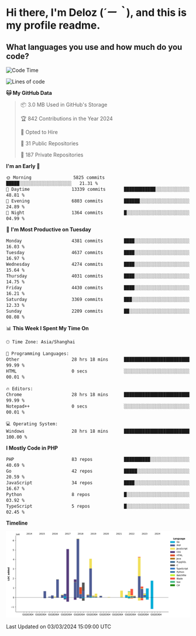 # **Hi there, I'm Deloz (*´ー｀*), and this is my profile readme.**

## **What languages you use and how much do you code?**

<!--START_SECTION:waka-->
![Code Time](http://img.shields.io/badge/Code%20Time-3%2C394%20hrs%2019%20mins-blue)

![Lines of code](https://img.shields.io/badge/From%20Hello%20World%20I%27ve%20Written-35.5%20million%20lines%20of%20code-blue)

**🐱 My GitHub Data** 

> 📦 3.0 MB Used in GitHub's Storage 
 > 
> 🏆 842 Contributions in the Year 2024
 > 
> 💼 Opted to Hire
 > 
> 📜 31 Public Repositories 
 > 
> 🔑 187 Private Repositories 
 > 
**I'm an Early 🐤** 

```text
🌞 Morning                5825 commits        █████░░░░░░░░░░░░░░░░░░░░   21.31 % 
🌆 Daytime                13339 commits       ████████████░░░░░░░░░░░░░   48.81 % 
🌃 Evening                6803 commits        ██████░░░░░░░░░░░░░░░░░░░   24.89 % 
🌙 Night                  1364 commits        █░░░░░░░░░░░░░░░░░░░░░░░░   04.99 % 
```
📅 **I'm Most Productive on Tuesday** 

```text
Monday                   4381 commits        ████░░░░░░░░░░░░░░░░░░░░░   16.03 % 
Tuesday                  4637 commits        ████░░░░░░░░░░░░░░░░░░░░░   16.97 % 
Wednesday                4274 commits        ████░░░░░░░░░░░░░░░░░░░░░   15.64 % 
Thursday                 4031 commits        ████░░░░░░░░░░░░░░░░░░░░░   14.75 % 
Friday                   4430 commits        ████░░░░░░░░░░░░░░░░░░░░░   16.21 % 
Saturday                 3369 commits        ███░░░░░░░░░░░░░░░░░░░░░░   12.33 % 
Sunday                   2209 commits        ██░░░░░░░░░░░░░░░░░░░░░░░   08.08 % 
```


📊 **This Week I Spent My Time On** 

```text
🕑︎ Time Zone: Asia/Shanghai

💬 Programming Languages: 
Other                    28 hrs 18 mins      █████████████████████████   99.99 % 
HTML                     0 secs              ░░░░░░░░░░░░░░░░░░░░░░░░░   00.01 % 

🔥 Editors: 
Chrome                   28 hrs 18 mins      █████████████████████████   99.99 % 
Notepad++                0 secs              ░░░░░░░░░░░░░░░░░░░░░░░░░   00.01 % 

💻 Operating System: 
Windows                  28 hrs 18 mins      █████████████████████████   100.00 % 
```

**I Mostly Code in PHP** 

```text
PHP                      83 repos            ██████████░░░░░░░░░░░░░░░   40.69 % 
Go                       42 repos            █████░░░░░░░░░░░░░░░░░░░░   20.59 % 
JavaScript               34 repos            ████░░░░░░░░░░░░░░░░░░░░░   16.67 % 
Python                   8 repos             █░░░░░░░░░░░░░░░░░░░░░░░░   03.92 % 
TypeScript               5 repos             █░░░░░░░░░░░░░░░░░░░░░░░░   02.45 % 
```



**Timeline**

![Lines of Code chart](https://raw.githubusercontent.com/deloz/deloz/main/assets/bar_graph.png)


 Last Updated on 03/03/2024 15:09:00 UTC
<!--END_SECTION:waka-->
